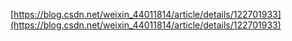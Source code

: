 [https://blog.csdn.net/weixin_44011814/article/details/122701933](https://blog.csdn.net/weixin_44011814/article/details/122701933)
